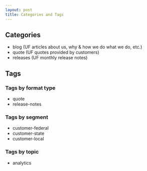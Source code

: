 ```yaml
---
layout: post
title: Categories and Tags
---
```


## Categories

* blog (UF articles about us, why & how we do what we do, etc.)
* quote (UF quotes provided by customers)
* releases (UF monthly release notes)

## Tags

### Tags by format type
* quote
* release-notes

### Tags by segment
* customer-federal
* customer-state
* customer-local

### Tags by topic
* analytics